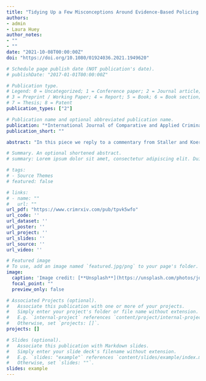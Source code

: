```yaml
---
title: "Tidying Up a Few Misconceptions Around Evidence-Based Policing: Reply to Staller and Koerner (2021)"
authors:
- admin
- Laura Huey
author_notes:
- ""
- ""
date: "2021-10-08T00:00:00Z"
doi: "https://doi.org/10.1080/01924036.2021.1949620"

# Schedule page publish date (NOT publication's date).
# publishDate: "2017-01-01T00:00:00Z"

# Publication type.
# Legend: 0 = Uncategorized; 1 = Conference paper; 2 = Journal article;
# 3 = Preprint / Working Paper; 4 = Report; 5 = Book; 6 = Book section;
# 7 = Thesis; 8 = Patent
publication_types: ["2"]

# Publication name and optional abbreviated publication name.
publication: "*International Journal of Comparative and Applied Criminal Justice, 45*(4), 427-430"
publication_short: ""

abstract: "In this piece we reply to a commentary from Staller and Koerner (2021) on our work entitled, #Defund or #Re-Fund? Re-Examining Bayley’s Blueprint for Police Reform. In short, we agree on the necessity of reflexivity within policing research and the area of evidence-based policing more specifically, but also see this reply as an opportunity to clarify some misconceptions around evidence-based policing and what it means to be ‘evidence-based’. More specifically, we touch upon the flexibility of evidence-based policing to be implemented in tandem with other reform approaches, the value of experiential knowledge and qualitative methods within evidence-based policing, and the confounding of evidence and evidence-based. We conclude on the point of reflexivity and put out a call for follow-up studies that examine the implications of evaluated police practices."

# Summary. An optional shortened abstract.
# summary: Lorem ipsum dolor sit amet, consectetur adipiscing elit. Duis posuere tellus ac convallis placerat. Proin tincidunt magna sed ex sollicitudin condimentum.

# tags:
# - Source Themes
# featured: false

# links:
# - name: ""
#   url: ""
url_pdf: "https://www.crimrxiv.com/pub/tpvk5wfo" 
url_code: ''
url_dataset: ''
url_poster: ''
url_project: ''
url_slides: ''
url_source: ''
url_video: ''

# Featured image
# To use, add an image named `featured.jpg/png` to your page's folder. 
image:
  caption: 'Image credit: [**Unsplash**](https://unsplash.com/photos/jdD8gXaTZsc)'
  focal_point: ""
  preview_only: false

# Associated Projects (optional).
#   Associate this publication with one or more of your projects.
#   Simply enter your project's folder or file name without extension.
#   E.g. `internal-project` references `content/project/internal-project/index.md`.
#   Otherwise, set `projects: []`.
projects: []

# Slides (optional).
#   Associate this publication with Markdown slides.
#   Simply enter your slide deck's filename without extension.
#   E.g. `slides: "example"` references `content/slides/example/index.md`.
#   Otherwise, set `slides: ""`.
slides: example
---
```

